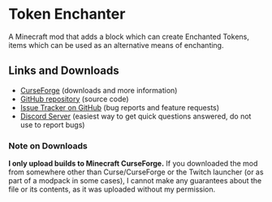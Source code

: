 # Token Enchanter

A Minecraft mod that adds a block which can create Enchanted Tokens, items which can be used as an alternative means of enchanting.

## Links and Downloads

- [CurseForge](https://www.curseforge.com/minecraft/mc-mods/token-enchanter) (downloads and more information)
- [GitHub repository](https://github.com/SilentChaos512/Token-Enchanter) (source code)
- [Issue Tracker on GitHub](https://github.com/SilentChaos512/Token-Enchanter/issues) (bug reports and feature requests)
- [Discord Server](https://discord.gg/Adyk9zHnUn) (easiest way to get quick questions answered, do not use to report bugs)

### Note on Downloads

**I only upload builds to Minecraft CurseForge.** If you downloaded the mod from somewhere other than Curse/CurseForge or the Twitch launcher (or as part of a modpack in some cases), I cannot make any guarantees about the file or its contents, as it was uploaded without my permission.

